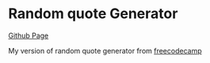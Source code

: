 # Random quote Generator

[Github Page](https://jarrodmedrano.github.io/random-quote)

My version of random quote generator from
[freecodecamp](https://learn.freecodecamp.org/front-end-libraries/front-end-libraries-projects/build-a-random-quote-machine)

